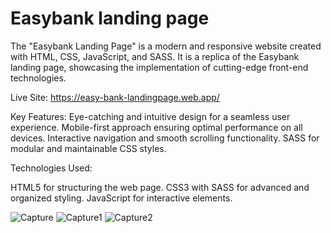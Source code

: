 # Easybank landing page
 The "Easybank Landing Page" is a modern and responsive website created with HTML, CSS, JavaScript, and SASS. It is a replica of the Easybank landing page, showcasing the implementation of cutting-edge front-end technologies.

Live Site: https://easy-bank-landingpage.web.app/

Key Features:
Eye-catching and intuitive design for a seamless user experience.
Mobile-first approach ensuring optimal performance on all devices.
Interactive navigation and smooth scrolling functionality.
SASS for modular and maintainable CSS styles.

Technologies Used:

HTML5 for structuring the web page.
CSS3 with SASS for advanced and organized styling.
JavaScript for interactive elements.




![Capture](https://github.com/shahid704/Easybank-landing-page/assets/68416468/c47e7b4b-80a2-4d41-9cb3-f49bfdf6cb27)
![Capture1](https://github.com/shahid704/Easybank-landing-page/assets/68416468/2ed64564-7e6d-4487-9c98-ce9f91637917)
![Capture2](https://github.com/shahid704/Easybank-landing-page/assets/68416468/ab041588-8ca9-4b7e-ac6a-3c969c3a47e2)
